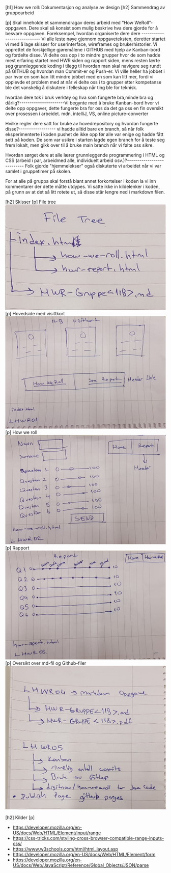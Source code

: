 [h1] How we roll: Dokumentasjon og analyse av design
[h2] Sammendrag av gruppearbeid

[p] Skal inneholde et sammendragav deres arbeid med “How WeRoll”-oppgaven. Dere skal så konsist som mulig beskrive hva dere gjorde for å besvare oppgaven. Foreksempel, hvordan organiserte dere dere ----------------------------
Vi alle leste nøye gjennom oppgaveteksten, deretter startet vi med å lage skisser for userinterface, wireframes og brukerhistorier. Vi opprettet de forskjellige gjøremålene i GITHUB med hjelp av Kanban-bord og fordelte disse. Vi delte oss opp i to mindre grupper hvor de som hadde mest erfaring startet med HWR siden og rapport siden, mens resten lærte seg grunnleggende koding i tilegg til hvordan man skal navigere seg rundt på GITHUB og hvordan man Commit-er og Push-er. Vi ville heller ha jobbet i par hvor en som kan litt mindre jobbet med en som kan litt mer, fordi vi opplevde et problem med at når vi delte oss i to grupper etter kompetanse ble det vanskelig å diskutere i felleskap når ting ble for teknisk.

hvordan dere tok i bruk verktøy og hva som fungerte bra,minde bra og dårlig?----------------------Vi begynte med å bruke Kanban-bord hvor vi delte opp oppgaver, dette fungerte bra for oss da det ga oss en fin oversikt over prosessen i arbeidet. mdn, intelliJ, VS, online picture-converter

Hvilke regler dere satt for bruke av hovedrepository og hvordan fungerte disse?------------------ vi hadde alltid bare en branch, så når folk eksperimenterte i koden pushet de ikke opp før alle var enige og hadde fått sett på koden. De som var usikre i starten lagde egen branch for å teste seg frem lokalt, men gikk over til å bruke main branch når vi følte oss sikre.

Hvordan sørget dere at alle lærer grunnleggende programmering i HTML og CSS (arbeid i par, arbeidmed alle, individuelt arbeid osv.)?--------------------------- Folk gjorde "hjemmelekser" også diskuterte vi arbeidet når vi var samlet i gruppetimer på skolen.

For at alle på gruppa skal forstå blant annet forkortelser i koden la vi inn kommentarer der dette måtte utdypes. Vi satte ikke in kildelenker i koden, på grunn av at det så litt rotete ut, så disse står lengre ned i markdown filen.

[h2] Skisser
[p] File tree
![File tree](bilder/filetree.jpg)
[p] Hovedside med visittkort
![LHWR01](bilder/lhwr01.jpg)
[p] How we roll
![LHWR02](bilder/lhwr02.jpg)
[p] Rapport
![LHWR03](bilder/lhwr03.jpg)
[p] Oversikt over md-fil og Github-filer
![LHWR04](bilder/lhwr04.jpg)

[h2] Kilder
[p]

- https://developer.mozilla.org/en-US/docs/Web/HTML/Element/input/range
- https://css-tricks.com/styling-cross-browser-compatible-range-inputs-css/
- https://www.w3schools.com/html/html_layout.asp
- https://developer.mozilla.org/en-US/docs/Web/HTML/Element/form
- https://developer.mozilla.org/en-US/docs/Web/JavaScript/Reference/Global_Objects/JSON/parse
